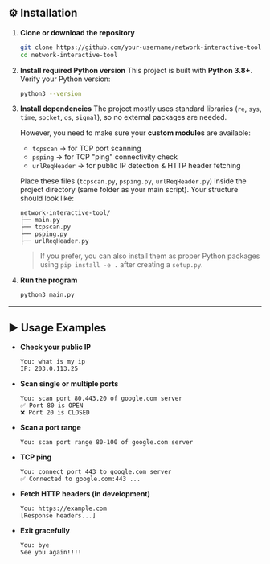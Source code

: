 ## ⚙️ Installation

1. **Clone or download the repository**

   ```bash
   git clone https://github.com/your-username/network-interactive-tool.git
   cd network-interactive-tool
   ```

2. **Install required Python version**
   This project is built with **Python 3.8+**.
   Verify your Python version:

   ```bash
   python3 --version
   ```

3. **Install dependencies**
   The project mostly uses standard libraries (`re`, `sys`, `time`, `socket`, `os`, `signal`), so no external packages are needed.

   However, you need to make sure your **custom modules** are available:

   * `tcpscan` → for TCP port scanning
   * `psping` → for TCP "ping" connectivity check
   * `urlReqHeader` → for public IP detection & HTTP header fetching

   Place these files (`tcpscan.py`, `psping.py`, `urlReqHeader.py`) inside the project directory (same folder as your main script).
   Your structure should look like:

   ```
   network-interactive-tool/
   ├── main.py
   ├── tcpscan.py
   ├── psping.py
   ├── urlReqHeader.py
   ```

   > If you prefer, you can also install them as proper Python packages using `pip install -e .` after creating a `setup.py`.

4. **Run the program**

   ```bash
   python3 main.py
   ```

---

## ▶️ Usage Examples

* **Check your public IP**

  ```
  You: what is my ip
  IP: 203.0.113.25
  ```

* **Scan single or multiple ports**

  ```
  You: scan port 80,443,20 of google.com server
  ✅ Port 80 is OPEN
  ❌ Port 20 is CLOSED
  ```

* **Scan a port range**

  ```
  You: scan port range 80-100 of google.com server
  ```

* **TCP ping**

  ```
  You: connect port 443 to google.com server
  ✅ Connected to google.com:443 ...
  ```

* **Fetch HTTP headers (in development)**

  ```
  You: https://example.com
  [Response headers...]
  ```

* **Exit gracefully**

  ```
  You: bye
  See you again!!!!
  ```
